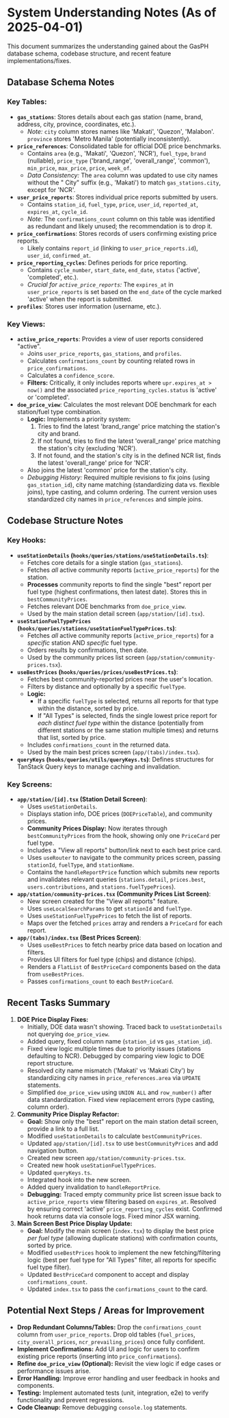 # System Understanding Notes (As of 2025-04-01)

This document summarizes the understanding gained about the GasPH database schema, codebase structure, and recent feature implementations/fixes.

## Database Schema Notes

### Key Tables:

- **`gas_stations`**: Stores details about each gas station (name, brand, address, city, province, coordinates, etc.).
  - _Note:_ `city` column stores names like 'Makati', 'Quezon', 'Malabon'. `province` stores 'Metro Manila' (potentially inconsistently).
- **`price_references`**: Consolidated table for official DOE price benchmarks.
  - Contains `area` (e.g., 'Makati', 'Quezon', 'NCR'), `fuel_type`, `brand` (nullable), `price_type` ('brand_range', 'overall_range', 'common'), `min_price`, `max_price`, `price`, `week_of`.
  - _Data Consistency:_ The `area` column was updated to use city names without the " City" suffix (e.g., 'Makati') to match `gas_stations.city`, except for 'NCR'.
- **`user_price_reports`**: Stores individual price reports submitted by users.
  - Contains `station_id`, `fuel_type`, `price`, `user_id`, `reported_at`, `expires_at`, `cycle_id`.
  - _Note:_ The `confirmations_count` column on this table was identified as redundant and likely unused; the recommendation is to drop it.
- **`price_confirmations`**: Stores records of users confirming existing price reports.
  - Likely contains `report_id` (linking to `user_price_reports.id`), `user_id`, `confirmed_at`.
- **`price_reporting_cycles`**: Defines periods for price reporting.
  - Contains `cycle_number`, `start_date`, `end_date`, `status` ('active', 'completed', etc.).
  - _Crucial for `active_price_reports`:_ The `expires_at` in `user_price_reports` is set based on the `end_date` of the cycle marked 'active' when the report is submitted.
- **`profiles`**: Stores user information (username, etc.).

### Key Views:

- **`active_price_reports`**: Provides a view of user reports considered "active".
  - Joins `user_price_reports`, `gas_stations`, and `profiles`.
  - Calculates `confirmations_count` by counting related rows in `price_confirmations`.
  - Calculates a `confidence_score`.
  - **Filters:** Critically, it only includes reports where `upr.expires_at > now()` and the associated `price_reporting_cycles.status` is 'active' or 'completed'.
- **`doe_price_view`**: Calculates the most relevant DOE benchmark for each station/fuel type combination.
  - **Logic:** Implements a priority system:
    1.  Tries to find the latest 'brand_range' price matching the station's city and brand.
    2.  If not found, tries to find the latest 'overall_range' price matching the station's city (excluding 'NCR').
    3.  If not found, and the station's city is in the defined NCR list, finds the latest 'overall_range' price for 'NCR'.
  - Also joins the latest 'common' price for the station's city.
  - _Debugging History:_ Required multiple revisions to fix joins (using `gas_station_id`), city name matching (standardizing data vs. flexible joins), type casting, and column ordering. The current version uses standardized city names in `price_references` and simple joins.

## Codebase Structure Notes

### Key Hooks:

- **`useStationDetails` (`hooks/queries/stations/useStationDetails.ts`)**:
  - Fetches core details for a single station (`gas_stations`).
  - Fetches _all_ active community reports (`active_price_reports`) for the station.
  - **Processes** community reports to find the single "best" report per fuel type (highest confirmations, then latest date). Stores this in `bestCommunityPrices`.
  - Fetches relevant DOE benchmarks from `doe_price_view`.
  - Used by the main station detail screen (`app/station/[id].tsx`).
- **`useStationFuelTypePrices` (`hooks/queries/stations/useStationFuelTypePrices.ts`)**:
  - Fetches _all_ active community reports (`active_price_reports`) for a _specific_ station AND _specific_ fuel type.
  - Orders results by confirmations, then date.
  - Used by the community prices list screen (`app/station/community-prices.tsx`).
- **`useBestPrices` (`hooks/queries/prices/useBestPrices.ts`)**:
  - Fetches best community-reported prices near the user's location.
  - Filters by distance and optionally by a specific `fuelType`.
  - **Logic:**
    - If a specific `fuelType` is selected, returns all reports for that type within the distance, sorted by price.
    - If "All Types" is selected, finds the single lowest price report for _each distinct fuel type_ within the distance (potentially from different stations or the same station multiple times) and returns that list, sorted by price.
  - Includes `confirmations_count` in the returned data.
  - Used by the main best prices screen (`app/(tabs)/index.tsx`).
- **`queryKeys` (`hooks/queries/utils/queryKeys.ts`)**: Defines structures for TanStack Query keys to manage caching and invalidation.

### Key Screens:

- **`app/station/[id].tsx` (Station Detail Screen)**:
  - Uses `useStationDetails`.
  - Displays station info, DOE prices (`DOEPriceTable`), and community prices.
  - **Community Prices Display:** Now iterates through `bestCommunityPrices` from the hook, showing only one `PriceCard` per fuel type.
  - Includes a "View all reports" button/link next to each best price card.
  - Uses `useRouter` to navigate to the community prices screen, passing `stationId`, `fuelType`, and `stationName`.
  - Contains the `handleReportPrice` function which submits new reports and invalidates relevant queries (`stations.detail`, `prices.best`, `users.contributions`, and `stations.fuelTypePrices`).
- **`app/station/community-prices.tsx` (Community Prices List Screen)**:
  - New screen created for the "View all reports" feature.
  - Uses `useLocalSearchParams` to get `stationId` and `fuelType`.
  - Uses `useStationFuelTypePrices` to fetch the list of reports.
  - Maps over the fetched `prices` array and renders a `PriceCard` for each report.
- **`app/(tabs)/index.tsx` (Best Prices Screen)**:
  - Uses `useBestPrices` to fetch nearby price data based on location and filters.
  - Provides UI filters for fuel type (chips) and distance (chips).
  - Renders a `FlatList` of `BestPriceCard` components based on the data from `useBestPrices`.
  - Passes `confirmations_count` to each `BestPriceCard`.

## Recent Tasks Summary

1.  **DOE Price Display Fixes:**
    - Initially, DOE data wasn't showing. Traced back to `useStationDetails` not querying `doe_price_view`.
    - Added query, fixed column name (`station_id` vs `gas_station_id`).
    - Fixed view logic multiple times due to priority issues (stations defaulting to NCR). Debugged by comparing view logic to DOE report structure.
    - Resolved city name mismatch ('Makati' vs 'Makati City') by standardizing city names in `price_references.area` via `UPDATE` statements.
    - Simplified `doe_price_view` using `UNION ALL` and `row_number()` after data standardization. Fixed view replacement errors (type casting, column order).
2.  **Community Price Display Refactor:**
    - **Goal:** Show only the "best" report on the main station detail screen, provide a link to a full list.
    - Modified `useStationDetails` to calculate `bestCommunityPrices`.
    - Updated `app/station/[id].tsx` to use `bestCommunityPrices` and add navigation button.
    - Created new screen `app/station/community-prices.tsx`.
    - Created new hook `useStationFuelTypePrices`.
    - Updated `queryKeys.ts`.
    - Integrated hook into the new screen.
    - Added query invalidation to `handleReportPrice`.
    - **Debugging:** Traced empty community price list screen issue back to `active_price_reports` view filtering based on `expires_at`. Resolved by ensuring correct 'active' `price_reporting_cycles` exist. Confirmed hook returns data via console logs. Fixed minor JSX warning.
3.  **Main Screen Best Price Display Update:**
    - **Goal:** Modify the main screen (`index.tsx`) to display the best price _per fuel type_ (allowing duplicate stations) with confirmation counts, sorted by price.
    - Modified `useBestPrices` hook to implement the new fetching/filtering logic (best per fuel type for "All Types" filter, all reports for specific fuel type filter).
    - Updated `BestPriceCard` component to accept and display `confirmations_count`.
    - Updated `index.tsx` to pass the `confirmations_count` to the card.

## Potential Next Steps / Areas for Improvement

- **Drop Redundant Columns/Tables:** Drop the `confirmations_count` column from `user_price_reports`. Drop old tables (`fuel_prices`, `city_overall_prices`, `ncr_prevailing_prices`) once fully confident.
- **Implement Confirmations:** Add UI and logic for users to confirm existing price reports (inserting into `price_confirmations`).
- **Refine `doe_price_view` (Optional):** Revisit the view logic if edge cases or performance issues arise.
- **Error Handling:** Improve error handling and user feedback in hooks and components.
- **Testing:** Implement automated tests (unit, integration, e2e) to verify functionality and prevent regressions.
- **Code Cleanup:** Remove debugging `console.log` statements.
